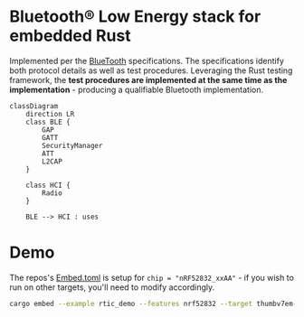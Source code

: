Bluetooth® Low Energy stack for embedded Rust
================================================================================
Implemented per the [BlueTooth](https://www.bluetooth.com/specifications/specs/)
specifications. The specifications identify both protocol details as well as
test procedures. Leveraging the Rust testing framework, the **test procedures are
implemented at the same time as the implementation** - producing a qualifiable
Bluetooth implementation.

```mermaid
classDiagram
    direction LR
    class BLE {
        GAP
        GATT
        SecurityManager
        ATT
        L2CAP
    }

    class HCI {
        Radio
    }

    BLE --> HCI : uses
```

<!-- `Host` is implemented in [`ble`](ble/). This implementation is hardware agnostic.

`Controller/HCI` is implemented in `*-hci`
* [nrf52x-hci](nrf5x-hci/) supports [nrf52 family](https://github.com/nrf-rs/nrf-hal) -->


Demo
================================================================================
The repos's [Embed.toml](Embed.toml) is setup for `chip = "nRF52832_xxAA"` - if
you wish to run on other targets, you'll need to modify accordingly.

```sh
cargo embed --example rtic_demo --features nrf52832 --target thumbv7em-none-eabihf
```










